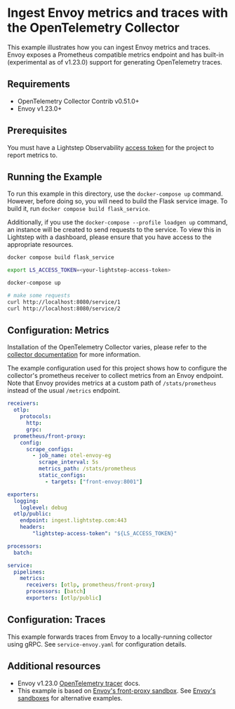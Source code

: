 # Ingest Envoy metrics and traces with the OpenTelemetry Collector

This example illustrates how you can ingest Envoy metrics and traces. Envoy exposes a Prometheus compatible metrics endpoint and has built-in (experimental as of v1.23.0) support for generating OpenTelemetry traces.

## Requirements

* OpenTelemetry Collector Contrib v0.51.0+
* Envoy v1.23.0+

## Prerequisites

You must have a Lightstep Observability [access token](/docs/create-and-manage-access-tokens) for the project to report metrics to.

## Running the Example

To run this example in this directory, use the `docker-compose up` command. However, before doing so, you will need to build the Flask service image. To build it, run `docker compose build flask_service`.

Additionally, if you use the `docker-compose --profile loadgen up` command, an instance will be created to send requests to the service. To view this in Lightstep with a dashboard, please ensure that you have access to the appropriate resources.

```bash
docker compose build flask_service

export LS_ACCESS_TOKEN=<your-lightstep-access-token>

docker-compose up

# make some requests
curl http://localhost:8080/service/1
curl http://localhost:8080/service/2
```

## Configuration: Metrics

Installation of the OpenTelemetry Collector varies, please refer to the [collector documentation](https://opentelemetry.io/docs/collector/) for more information.

The example configuration used for this project shows how to configure the collector's prometheus receiver to collect metrics from an Envoy endpoint. Note that Envoy provides metrics at a custom path of `/stats/prometheus` instead of the usual `/metrics` endpoint.

``` yaml
receivers:
  otlp:
    protocols:
      http:
      grpc:
  prometheus/front-proxy:
    config:
      scrape_configs:
        - job_name: otel-envoy-eg
          scrape_interval: 5s
          metrics_path: /stats/prometheus
          static_configs:
            - targets: ["front-envoy:8001"]

exporters:
  logging:
    loglevel: debug
  otlp/public:
    endpoint: ingest.lightstep.com:443
    headers:
        "lightstep-access-token": "${LS_ACCESS_TOKEN}"

processors:
  batch:

service:
  pipelines:
    metrics:
      receivers: [otlp, prometheus/front-proxy]
      processors: [batch]
      exporters: [otlp/public]

```

## Configuration: Traces

This example forwards traces from Envoy to a locally-running collector using gRPC. See `service-envoy.yaml` for configuration details.

## Additional resources

* Envoy v1.23.0 [OpenTelemetry tracer](https://www.envoyproxy.io/docs/envoy/v1.23.0/api-v3/config/trace/v3/opentelemetry.proto.html?highlight=opentelemetry) docs.
* This example is based on [Envoy's front-proxy sandbox](https://www.envoyproxy.io/docs/envoy/latest/start/sandboxes/front_proxy). See [Envoy's sandboxes](https://www.envoyproxy.io/docs/envoy/latest/start/sandboxes/) for alternative examples.
